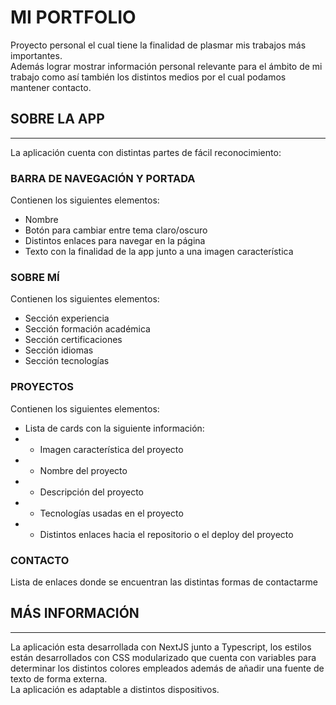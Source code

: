 # MI PORTFOLIO

Proyecto personal el cual tiene la finalidad de plasmar mis trabajos más importantes.<br>
Además lograr mostrar información personal relevante para el ámbito de mi trabajo como así también los distintos medios por el cual podamos mantener contacto.

## SOBRE LA APP

---

La aplicación cuenta con distintas partes de fácil reconocimiento:

### BARRA DE NAVEGACIÓN Y PORTADA

Contienen los siguientes elementos:

- Nombre
- Botón para cambiar entre tema claro/oscuro
- Distintos enlaces para navegar en la página
- Texto con la finalidad de la app junto a una imagen característica

### SOBRE MÍ

Contienen los siguientes elementos:

- Sección experiencia
- Sección formación académica
- Sección certificaciones
- Sección idiomas
- Sección tecnologías

### PROYECTOS

Contienen los siguientes elementos:

- Lista de cards con la siguiente información:
- - Imagen característica del proyecto
- - Nombre del proyecto
- - Descripción del proyecto
- - Tecnologías usadas en el proyecto
- - Distintos enlaces hacia el repositorio o el deploy del proyecto

### CONTACTO

Lista de enlaces donde se encuentran las distintas formas de contactarme

## MÁS INFORMACIÓN

---

La aplicación esta desarrollada con NextJS junto a Typescript, los estilos están desarrollados con CSS modularizado que cuenta con variables para determinar los distintos colores empleados además de añadir una fuente de texto de forma externa.<br>
La aplicación es adaptable a distintos dispositivos.
